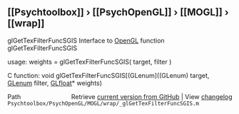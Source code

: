 ## [[Psychtoolbox]] &#8250; [[PsychOpenGL]] &#8250; [[MOGL]] &#8250; [[wrap]]

glGetTexFilterFuncSGIS  Interface to [OpenGL](OpenGL) function glGetTexFilterFuncSGIS  
  
usage:  weights = glGetTexFilterFuncSGIS( target, filter )  
  
C function:  void glGetTexFilterFuncSGIS[(GLenum]((GLenum) target, [GLenum](GLenum) filter, [GLfloat](GLfloat)\* weights)  




<div class="code_header" style="text-align:right;">
  <span style="float:left;">Path&nbsp;&nbsp;</span> <span class="counter">Retrieve <a href=
  "https://raw.github.com/Psychtoolbox-3/Psychtoolbox-3/beta/Psychtoolbox/PsychOpenGL/MOGL/wrap/_glGetTexFilterFuncSGIS.m">current version from GitHub</a> | View <a href=
  "https://github.com/Psychtoolbox-3/Psychtoolbox-3/commits/beta/Psychtoolbox/PsychOpenGL/MOGL/wrap/_glGetTexFilterFuncSGIS.m">changelog</a></span>
</div>
<div class="code">
  <code>Psychtoolbox/PsychOpenGL/MOGL/wrap/_glGetTexFilterFuncSGIS.m</code>
</div>

